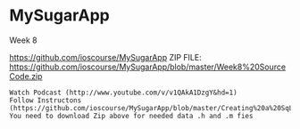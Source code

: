 MySugarApp
==========

Week 8

https://github.com/ioscourse/MySugarApp
ZIP FILE: https://github.com/ioscourse/MySugarApp/blob/master/Week8%20SourceCode.zip

    Watch Podcast (http://www.youtube.com/v/v1QAkA1DzgY&hd=1)
    Follow Instructons (https://github.com/ioscourse/MySugarApp/blob/master/Creating%20a%20SqLite%20Database%20using%20FireFox%20SQLite%20Manager.pdf)
    You need to download Zip above for needed data .h and .m fies

